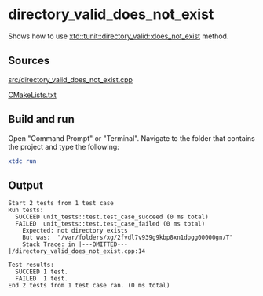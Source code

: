# directory_valid_does_not_exist

Shows how to use [xtd::tunit::directory_valid::does_not_exist](https://gammasoft71.github.io/xtd/reference_guides/latest/classxtd_1_1tunit_1_1directory__valid.html#afee3f5ebab426eb33a8d4d37df2696c5) method.

## Sources

[src/directory_valid_does_not_exist.cpp](src/directory_valid_does_not_exist.cpp)

[CMakeLists.txt](CMakeLists.txt)

## Build and run

Open "Command Prompt" or "Terminal". Navigate to the folder that contains the project and type the following:

```cmake
xtdc run
```

## Output

```
Start 2 tests from 1 test case
Run tests:
  SUCCEED unit_tests::test.test_case_succeed (0 ms total)
  FAILED  unit_tests::test.test_case_failed (0 ms total)
    Expected: not directory exists
    But was:  "/var/folders/xg/2fvdl7v939g9kbp8xn1dpgg00000gn/T"
    Stack Trace: in |---OMITTED---|/directory_valid_does_not_exist.cpp:14

Test results:
  SUCCEED 1 test.
  FAILED  1 test.
End 2 tests from 1 test case ran. (0 ms total)
```
